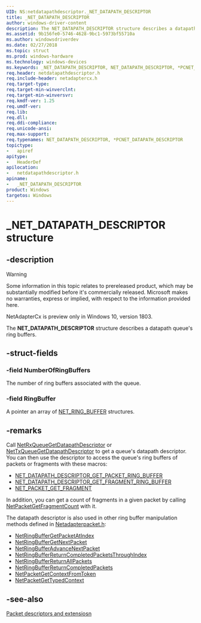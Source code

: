 ```yaml
---
UID: NS:netdatapathdescriptor._NET_DATAPATH_DESCRIPTOR
title: _NET_DATAPATH_DESCRIPTOR
author: windows-driver-content
description: The NET_DATAPATH_DESCRIPTOR structure describes a datapath queue's ring buffers.
ms.assetid: 9b156fe0-5746-4628-9bc1-5973bf55710a
ms.author: windowsdriverdev
ms.date: 02/27/2018
ms.topic: struct
ms.prod: windows-hardware
ms.technology: windows-devices
ms.keywords: _NET_DATAPATH_DESCRIPTOR, NET_DATAPATH_DESCRIPTOR, *PCNET_DATAPATH_DESCRIPTOR, 
req.header: netdatapathdescriptor.h
req.include-header: netadaptercx.h
req.target-type:
req.target-min-winverclnt:
req.target-min-winversvr:
req.kmdf-ver: 1.25
req.umdf-ver:
req.lib:
req.dll:
req.ddi-compliance:
req.unicode-ansi:
req.max-support:
req.typenames: NET_DATAPATH_DESCRIPTOR, *PCNET_DATAPATH_DESCRIPTOR
topictype: 
-	apiref
apitype: 
-	HeaderDef
apilocation: 
-	netdatapathdescriptor.h
apiname: 
-	_NET_DATAPATH_DESCRIPTOR
product: Windows
targetos: Windows
---
```


# _NET_DATAPATH_DESCRIPTOR structure

## -description
> [!WARNING]
> Some information in this topic relates to prereleased product, which may be substantially modified before it's commercially released. Microsoft makes no warranties, express or implied, with respect to the information provided here.
>
> NetAdapterCx is preview only in Windows 10, version 1803.

The **NET_DATAPATH_DESCRIPTOR** structure describes a datapath queue's ring buffers.

## -struct-fields

### -field NumberOfRingBuffers
The number of ring buffers associated with the queue.
 
### -field RingBuffer
A pointer an array of [NET_RING_BUFFER](../netringbuffer/ns-netringbuffer-_net_ring_buffer.md) structures.

## -remarks
Call [NetRxQueueGetDatapathDescriptor](../netrxqueue/nf-netrxqueue-netrxqueuegetdatapathdescriptor.md) or [NetTxQueueGetDatapathDescriptor](../nettxqueue/nf-nettxqueue-nettxqueuegetdatapathdescriptor.md) to get a queue's datapath descriptor. You can then use the descriptor to access the queue's ring buffers of packets or fragments with these macros:

- [NET_DATAPATH_DESCRIPTOR_GET_PACKET_RING_BUFFER](nf-netdatapathdescriptor-net_datapath_descriptor_get_packet_ring_buffer.md)
- [NET_DATAPATH_DESCRIPTOR_GET_FRAGMENT_RING_BUFFER](nf-netdatapathdescriptor-net_datapath_descriptor_get_fragment_ring_buffer.md)
- [NET_PACKET_GET_FRAGMENT](nf-netdatapathdescriptor-net_packet_get_fragment.md)

In addition, you can get a count of fragments in a given packet by calling [NetPacketGetFragmentCount](nf-netdatapathdescriptor-netpacketgetfragmentcount.md) with it.

The datapath descriptor is also used in other ring buffer manipulation methods defined in [Netadapterpacket.h](https://docs.microsoft.com/windows-hardware/drivers/ddi/content/netadapterpacket/):

- [NetRingBufferGetPacketAtIndex](../netadapterpacket/nf-netadapterpacket-netringbuffergetpacketatindex.md)
- [NetRingBufferGetNextPacket](../netadapterpacket/nf-netadapterpacket-netringbuffergetnextpacket.md)
- [NetRingBufferAdvanceNextPacket](../netadapterpacket/nf-netadapterpacket-netringbufferadvancenextpacket.md)
- [NetRingBufferReturnCompletedPacketsThroughIndex](../netadapterpacket/nf-netadapterpacket-netringbufferreturncompletedpacketsthroughindex.md)
- [NetRingBufferReturnAllPackets](../netadapterpacket/nf-netadapterpacket-netringbufferreturnallpackets.md)
- [NetRingBufferReturnCompletedPackets](../netadapterpacket/nf-netadapterpacket-netringbufferreturncompletedpackets.md)
- [NetPacketGetContextFromToken](../netadapterpacket/nf-netadapterpacket-netpacketgetcontextfromtoken.md)
- [NetPacketGetTypedContext](../netadapterpacket/nf-netadapterpacket-netpacketgettypedcontext.md)



## -see-also

[Packet descriptors and extensiosn](https://docs.microsoft.com/windows-hardware/drivers/netcx/packet-descriptors-and-extensions)